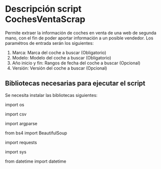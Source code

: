 # Descripción script CochesVentaScrap

Permite extraer la información de coches en venta de una web de segunda mano, con el fin de poder aportar información a un posible vendedor. 
Los paramétros de entrada serán los siguientes:

1. Marca: Marca del coche a buscar (Obligatorio)
2. Modelo: Modelo del coche a buscar (Obligatorio)
3. Año inicio y fin: Rangos de fecha del coche a buscar (Opcional)
4. Versión: Versión del coche a buscar (Opcional)

## Bibliotecas necesarias para ejecutar el script

Se necesita instalar las bibliotecas siguientes:

import os

import csv

import argparse

from bs4 import BeautifulSoup

import requests

import sys

from datetime import datetime

